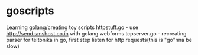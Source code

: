 # goscripts
Learning golang/creating toy scripts
httpstuff.go - use http://send.smshost.co.in with golang webforms
tcpserver.go - recreating parser for teltonika in go, first step listen for http requests(this is "go"nna be slow)
